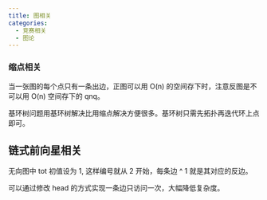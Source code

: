 ```yaml
---
title: 图相关
categories:
  - 竞赛相关
  - 图论
---
```

### 缩点相关

当一张图的每个点只有一条出边，正图可以用 O(n) 的空间存下时，注意反图是不可以用 O(n) 空间存下的 qnq。

基环树问题用基环树解决比用缩点解决方便很多。基环树只需先拓扑再迭代环上点即可。



## 链式前向星相关

无向图中 tot 初值设为 1, 这样编号就从 2 开始，每条边 ^ 1 就是其对应的反边。

可以通过修改 head 的方式实现一条边只访问一次，大幅降低复杂度。
